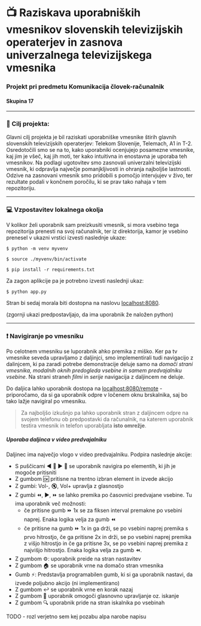 # :tv: Raziskava uporabniških vmesnikov slovenskih televizijskih operaterjev in zasnova univerzalnega televizijskega vmesnika

### Projekt pri predmetu **Komunikacija človek-računalnik**

#### Skupina 17

---

### :dart: Cilj projekta:

Glavni cilj projekta je bil raziskati uporabniške vmesnike štirih glavnih slovenskih televizijskih operaterjev: Telekom Slovenije, Telemach, A1 in T-2. Osredotočili smo se na to, kako uporabniki ocenjujejo posamezne vmesnike, kaj jim je všeč, kaj jih moti, ter kako intuitivna in enostavna je uporaba teh vmesnikov. Na podlagi ugotovitev smo zasnovali univerzalni televizijski vmesnik, ki odpravlja največje pomanjkljivosti in ohranja najboljše lastnosti. Odzive na zasnovani vmesnik smo pridobili s pomočjo intervjujev v živo, ter rezultate podali v končnem poročilu, ki se prav tako nahaja v tem repozitoriju.

---

### :computer: Vzpostavitev lokalnega okolja

V kolikor želi uporabnik sam preizkusiti vmesnik, si mora vsebino tega repozitorija prenesti na svoj računalnik, ter iz direktorija, kamor je vsebino prenesel v ukazni vrstici izvesti naslednje ukaze:

`$ python -m venv myvenv`

`$ source ./myvenv/bin/activate`

`$ pip install -r requirements.txt`

Za zagon aplikcije pa je potrebno izvesti naslednji ukaz:

`$ python app.py`

Stran bi sedaj morala biti dostopna na naslovu [localhost:8080](http://127.0.0.1:8080).

(zgornji ukazi predpostavljajo, da ima uporabnik že naložen python)

---

### :exclamation: Navigiranje po vmesniku

Po celotnem vmesniku se luporabnik ahko premika z miško. Ker pa tv vmesnike seveda upravljamo z daljinjci, smo implementirali tudi navigacijo z dalinjcem, ki pa zaradi potrebe demonstracije deluje samo na _domači strani vmesnika, modalnih oknih predogleda vsebine in samem predvajalniku vsebine_. Na strani straneh _filmi_ in _serije_ navigacija z daljincem ne deluje.

Do daljica lahko uporabnik dostopa na [localhost:8080/remote](localhost:8080/remote) - priporočamo, da si ga uporabnik odpre v ločenem oknu brskalnika, saj bo tako lažje navigiral po vmesniku.

> Za najboljšo izkušnjo pa lahko uporabnik stran z daljincem odpre na svojem telefonu ob predpostavki da računalnik, na katerem uporabnik testira vmesnik in telefon uporabljata **isto omrežje**.

##### Uporaba daljinca v video predvajalniku

Daljinec ima največjo vlogo v video predvajalniku. Podpira naslednje akcije:

- S puščicami :arrow_backward: :arrow_up_small: :arrow_forward: :arrow_down_small: se uporabnik navigira po elementih, ki jih je mogoče pritisniti
- Z gumbom :ok: pritisne na trentno izbran element in izvede akcijo
- Z gumbi: Vol-, :mute:, Vol+ upravlja z glasnostjo
- Z gumbi :rewind:, :arrow_forward:, :fast_forward: se lahko premika po časovnici predvajane vsebine. Tu ima uporabnik več možnosti:
  - če pritisne gumb :fast_forward: 1x se za fiksen interval premakne po vsebini naprej. Enaka logika velja za gumb :rewind:
  - če pritisne na gumb :fast_forward: 1x in ga drži, se po vsebini naprej premika s prvo hitrostjo, če ga pritisne 2x in drži, se po vsebini naprej premika z višjo hitrostjo in če ga pritisne 3x, se po vsebini naprej premika z najvišjo hitrostjo. Enaka logika velja za gumb :rewind:.
- Z gumbom ⚙️: uporabnik preide na stran nastavitev
- Z gumbom :house: se uporabnik vrne na domačo stran vmesnika
- Gumb ⚡: Predstavlja programabilen gumb, ki si ga uporabnik nastavi, da izvede poljubno akcijo (ni implementirano)
- Z gumbom :leftwards_arrow_with_hook: se uporabnik vrne en korak nazaj
- Z gumbom :microphone: uporabnik omogoči glasnovno upravljanje oz. iskanje
- Z gumbom :mag: uporabnik pride na stran iskalnika po vsebinah

TODO - rozl verjetno sem kej pozabu alpa narobe napisu
